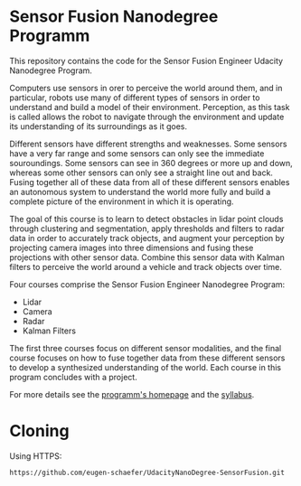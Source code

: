 # Sensor Fusion Nanodegree Programm

This repository contains the code for the Sensor Fusion Engineer Udacity Nanodegree Program. 

Computers use sensors in orer to perceive the world around them, and in particular, robots use many of different types of sensors in order to understand and build a model of their environment. Perception, as this task is called allows the robot to navigate through the environment and update its understanding of its surroundings as it goes.

Different sensors have different strengths and weaknesses. Some sensors have a very far range and some sensors can only see the immediate souroundings. Some sensors can see in 360 degrees or more up and down, whereas some other sensors can only see a straight line out and back. Fusing together all of these data from all of these different sensors enables an autonomous system to understand the world more fully and build a complete picture of the environment in which it is operating. 

The goal of this course is to learn to detect obstacles in lidar point clouds through clustering and segmentation, apply thresholds and filters to radar data in order to accurately track objects, and augment your perception by projecting camera images into three dimensions and fusing these projections with other sensor data. Combine this sensor data with Kalman filters to perceive the world around a vehicle and track objects over time.

Four courses comprise the Sensor Fusion Engineer Nanodegree Program:

 * Lidar
 * Camera
 * Radar
 * Kalman Filters
 
The first three courses focus on different sensor modalities, and the final course focuses on how to fuse together data from these different sensors to develop a synthesized understanding of the world. Each course in this program concludes with a project.

For more details see the [programm's homepage](https://www.udacity.com/course/sensor-fusion-engineer-nanodegree--nd313) and the [syllabus](Syllabus.pdf).

# Cloning

Using HTTPS:
```
https://github.com/eugen-schaefer/UdacityNanoDegree-SensorFusion.git
```
